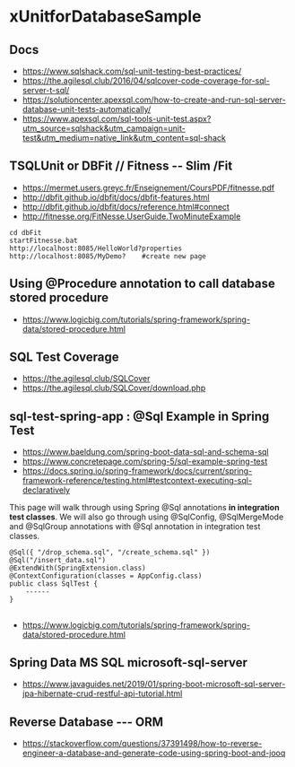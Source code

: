 # xUnitforDatabaseSample

## Docs
- https://www.sqlshack.com/sql-unit-testing-best-practices/
- https://the.agilesql.club/2016/04/sqlcover-code-coverage-for-sql-server-t-sql/
- https://solutioncenter.apexsql.com/how-to-create-and-run-sql-server-database-unit-tests-automatically/
- https://www.apexsql.com/sql-tools-unit-test.aspx?utm_source=sqlshack&utm_campaign=unit-test&utm_medium=native_link&utm_content=sql-shack


##  TSQLUnit  or  DBFit // Fitness  -- Slim /Fit
- https://mermet.users.greyc.fr/Enseignement/CoursPDF/fitnesse.pdf
- http://dbfit.github.io/dbfit/docs/dbfit-features.html
- http://dbfit.github.io/dbfit/docs/reference.html#connect
- http://fitnesse.org/FitNesse.UserGuide.TwoMinuteExample
```
cd dbFit
startFitnesse.bat
http://localhost:8085/HelloWorld?properties
http://localhost:8085/MyDemo?    #create new page
```

## Using @Procedure annotation to call database stored procedure
- https://www.logicbig.com/tutorials/spring-framework/spring-data/stored-procedure.html

## SQL Test Coverage
- https://the.agilesql.club/SQLCover
- https://the.agilesql.club/SQLCover/download.php

## sql-test-spring-app : @Sql Example in Spring Test
- https://www.baeldung.com/spring-boot-data-sql-and-schema-sql
- https://www.concretepage.com/spring-5/sql-example-spring-test
- https://docs.spring.io/spring-framework/docs/current/spring-framework-reference/testing.html#testcontext-executing-sql-declaratively

This page will walk through using Spring @Sql annotations **in integration test classes**. 
We will also go through using @SqlConfig, @SqlMergeMode and @SqlGroup annotations with @Sql annotation in integration test classes.

```
@Sql({ "/drop_schema.sql", "/create_schema.sql" })
@Sql("/insert_data.sql")
@ExtendWith(SpringExtension.class)
@ContextConfiguration(classes = AppConfig.class)
public class SqlTest {
    ------
} 
```

##
- https://www.logicbig.com/tutorials/spring-framework/spring-data/stored-procedure.html

## Spring Data  MS SQL  microsoft-sql-server
- https://www.javaguides.net/2019/01/spring-boot-microsoft-sql-server-jpa-hibernate-crud-restful-api-tutorial.html

## Reverse Database --- ORM
- https://stackoverflow.com/questions/37391498/how-to-reverse-engineer-a-database-and-generate-code-using-spring-boot-and-jooq


